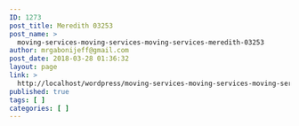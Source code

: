 ```yaml
---
ID: 1273
post_title: Meredith 03253
post_name: >
  moving-services-moving-services-moving-services-meredith-03253
author: mrgabonijeff@gmail.com
post_date: 2018-03-28 01:36:32
layout: page
link: >
  http://localhost/wordpress/moving-services-moving-services-moving-services-meredith-03253/
published: true
tags: [ ]
categories: [ ]
---
```

